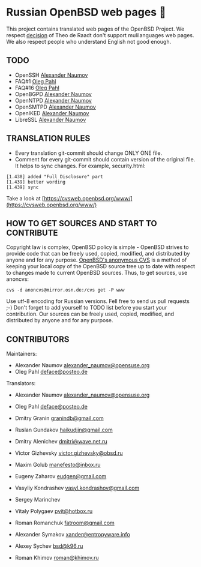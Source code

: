 # Russian OpenBSD web pages :blowfish:

This project contains translated web pages of the OpenBSD Project.
We respect 
[decision](https://marc.info/?l=openbsd-cvs&m=139637003025491&w=2)
of Theo de Raadt don't support mulilanguages web pages.
We also respect people who understand English not good enough.


## TODO

* OpenSSH [Alexander Naumov](https://github.com/alexander-naumov)
* FAQ#1 [Oleg Pahl](https://github.com/oleg-pahl)
* FAQ#16 [Oleg Pahl](https://github.com/oleg-pahl)
* OpenBGPD [Alexander Naumov](https://github.com/alexander-naumov)
* OpenNTPD [Alexander Naumov](https://github.com/alexander-naumov)
* OpenSMTPD [Alexander Naumov](https://github.com/alexander-naumov)
* OpenIKED [Alexander Naumov](https://github.com/alexander-naumov)
* LibreSSL [Alexander Naumov](https://github.com/alexander-naumov)


## TRANSLATION RULES

* Every translation git-commit should change ONLY ONE file.
* Comment for every git-commit should contain version of the original file.
It helps to sync changes. For example, security.html:

``` 
[1.438] added "Full Disclosure" part
[1.439] better wording
[1.439] sync
``` 
Take a look at [https://cvsweb.openbsd.org/www/](https://cvsweb.openbsd.org/www/)


## HOW TO GET SOURCES AND START TO CONTRIBUTE

Copyright law is complex, OpenBSD policy is simple - OpenBSD strives
to provide code that can be freely used, copied, modified, and
distributed by anyone and for any purpose.
[OpenBSD's anonymous CVS](https://www.openbsd.org/anoncvs.html) is a
method of keeping your local copy of the OpenBSD source tree up to
date with respect to changes made to current OpenBSD sources.
Thus, to get sources, use anoncvs:
```
cvs -d anoncvs@mirror.osn.de:/cvs get -P www
```
Use utf-8 encoding for Russian versions. Fell free to send us
pull requests ;-)
Don't forget to add yourself to TODO list before you start your
contribution. Our sources can be freely used, copied, modified,
and distributed by anyone and for any purpose.


## CONTRIBUTORS

Maintainers:
* Alexander Naumov <alexander_naumov@opensuse.org>
* Oleg Pahl <deface@posteo.de>


Translators:
* Alexander Naumov <alexander_naumov@opensuse.org>
* Oleg Pahl <deface@posteo.de>

* Dmitry Granin <granindb@gmail.com>
* Ruslan Gundakov <haikudjin@gmail.com>

* Dmitry Alenichev <dmitri@wave.net.ru>
* Victor Gizhevsky <victor.gizhevsky@obsd.ru>
* Maxim Golub <manefesto@inbox.ru>
* Eugeny Zaharov <eudgen@gmail.com>
* Vasyliy Kondrashev <vasyl.kondrashov@gmail.com>
* Sergey Marinchev
* Vitaly Polygaev <pvit@hotbox.ru>
* Roman Romanchuk <fatroom@gmail.com>
* Alexander Symakov <xander@entropyware.info>
* Alexey Sychev <bsd@k96.ru>
* Roman Khimov <roman@khimov.ru>
